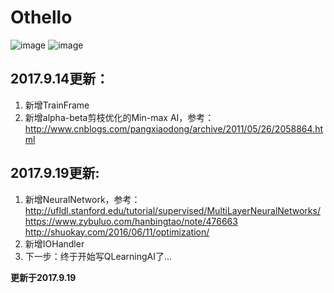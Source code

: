 # Othello

![image](https://github.com/qiaofengmarco/JavaOthello/raw/master/d1.png)
![image](https://github.com/qiaofengmarco/JavaOthello/raw/master/d2.png)

## 2017.9.14更新：
1. 新增TrainFrame
2. 新增alpha-beta剪枝优化的Min-max AI，参考：
   http://www.cnblogs.com/pangxiaodong/archive/2011/05/26/2058864.html

## 2017.9.19更新:
1. 新增NeuralNetwork，参考： 
   http://ufldl.stanford.edu/tutorial/supervised/MultiLayerNeuralNetworks/
   https://www.zybuluo.com/hanbingtao/note/476663
   http://shuokay.com/2016/06/11/optimization/
2. 新增IOHandler
3. 下一步：终于开始写QLearningAI了...

**更新于2017.9.19**
